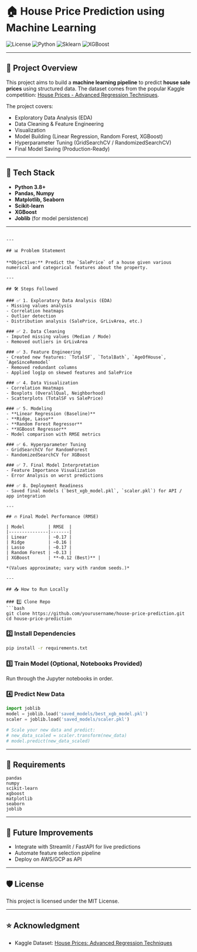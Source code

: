 # 🏠 House Price Prediction using Machine Learning

![License](https://img.shields.io/badge/license-MIT-blue.svg)
![Python](https://img.shields.io/badge/Python-3.8%2B-blue)
![Sklearn](https://img.shields.io/badge/scikit--learn-1.2%2B-orange)
![XGBoost](https://img.shields.io/badge/XGBoost-1.6%2B-red)

---

## 📍 Project Overview

This project aims to build a **machine learning pipeline** to predict **house sale prices** using structured data. The dataset comes from the popular Kaggle competition: [House Prices - Advanced Regression Techniques](https://www.kaggle.com/competitions/house-prices-advanced-regression-techniques/data).

The project covers:
- Exploratory Data Analysis (EDA)
- Data Cleaning & Feature Engineering
- Visualization
- Model Building (Linear Regression, Random Forest, XGBoost)
- Hyperparameter Tuning (GridSearchCV / RandomizedSearchCV)
- Final Model Saving (Production-Ready)

---

## 🚀 Tech Stack

- **Python 3.8+**
- **Pandas, Numpy**
- **Matplotlib, Seaborn**
- **Scikit-learn**
- **XGBoost**
- **Joblib** (for model persistence)

---

````

---

## 📊 Problem Statement

**Objective:** Predict the `SalePrice` of a house given various numerical and categorical features about the property.

---

## 🛠️ Steps Followed

### ✅ 1. Exploratory Data Analysis (EDA)
- Missing values analysis
- Correlation heatmaps
- Outlier detection
- Distribution analysis (SalePrice, GrLivArea, etc.)

### ✅ 2. Data Cleaning
- Imputed missing values (Median / Mode)
- Removed outliers in GrLivArea

### ✅ 3. Feature Engineering
- Created new features: `TotalSF`, `TotalBath`, `AgeOfHouse`, `AgeSinceRemodel`
- Removed redundant columns
- Applied log1p on skewed features and SalePrice

### ✅ 4. Data Visualization
- Correlation Heatmaps
- Boxplots (OverallQual, Neighborhood)
- Scatterplots (TotalSF vs SalePrice)

### ✅ 5. Modeling
- **Linear Regression (Baseline)**
- **Ridge, Lasso**
- **Random Forest Regressor**
- **XGBoost Regressor**
- Model comparison with RMSE metrics

### ✅ 6. Hyperparameter Tuning
- GridSearchCV for RandomForest
- RandomizedSearchCV for XGBoost

### ✅ 7. Final Model Interpretation
- Feature Importance Visualization
- Error Analysis on worst predictions

### ✅ 8. Deployment Readiness
- Saved final models (`best_xgb_model.pkl`, `scaler.pkl`) for API / app integration

---

## 🔥 Final Model Performance (RMSE)

| Model         | RMSE  |
|---------------|-------|
| Linear        | ~0.17 |
| Ridge         | ~0.16 |
| Lasso         | ~0.17 |
| Random Forest | ~0.13 |
| XGBoost       | **~0.12 (Best)** |

*(Values approximate; vary with random seeds.)*

---

## 📥 How to Run Locally

### 1️⃣ Clone Repo
```bash
git clone https://github.com/yourusername/house-price-prediction.git
cd house-price-prediction
````

### 2️⃣ Install Dependencies

```bash
pip install -r requirements.txt
```

### 3️⃣ Train Model (Optional, Notebooks Provided)

Run through the Jupyter notebooks in order.

### 4️⃣ Predict New Data

```python
import joblib
model = joblib.load('saved_models/best_xgb_model.pkl')
scaler = joblib.load('saved_models/scaler.pkl')

# Scale your new data and predict:
# new_data_scaled = scaler.transform(new_data)
# model.predict(new_data_scaled)
```

---

## 📄 Requirements

```
pandas
numpy
scikit-learn
xgboost
matplotlib
seaborn
joblib
```

---

## 🎯 Future Improvements

* Integrate with Streamlit / FastAPI for live predictions
* Automate feature selection pipeline
* Deploy on AWS/GCP as API

---

## 🛡️ License

This project is licensed under the MIT License.

---


## ⭐ Acknowledgment

* Kaggle Dataset: [House Prices: Advanced Regression Techniques](https://www.kaggle.com/competitions/house-prices-advanced-regression-techniques/data)
